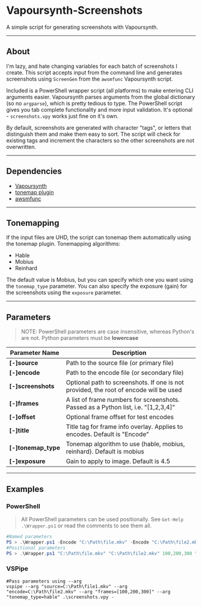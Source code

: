 # Vapoursynth-Screenshots

A simple script for generating screenshots with Vapoursynth.

---

## About

I'm lazy, and hate changing variables for each batch of screenshots I create. This script accepts input from the command line and generates screenshots using `ScreenGen` from the `awsmfunc` Vapoursynth script.

Included is a PowerShell wrapper script (all platforms) to make entering CLI arguments easier. Vapoursynth parses arguments from the global dictionary (so no `argparse`), which is pretty tedious to type. The PowerShell script gives you tab complete functionality and more input validation. It's optional - `screenshots.vpy` works just fine on it's own.

By default, screenshots are generated with character "tags", or letters that distinguish them and make them easy to sort. The script will check for existing tags and increment the characters so the other screenshots are not overwritten.

---

## Dependencies

- [Vapoursynth](https://www.vapoursynth.com/)
- [tonemap plugin](https://github.com/ifb/vapoursynth-tonemap)
- [awsmfunc](https://git.concertos.live/AHD/awsmfunc)

---

## Tonemapping

If the input files are UHD, the script can tonemap them automatically using the tonemap plugin. Tonemapping algorithms:

- Hable
- Mobius
- Reinhard

The default value is Mobius, but you can specify which one you want using the `tonemap_type` parameter. You can also specify the exposure (gain) for the screenshots using the `exposure` parameter.

---

## Parameters

> NOTE: PowerShell parameters are case insensitive, whereas Python's are not. Python parameters must be **lowercase**

| Parameter Name      | Description                                                                           |
| ------------------- | ------------------------------------------------------------------------------------- |
| **[-]source**       | Path to the source file (or primary file)                                             |
| **[-]encode**       | Path to the encode file (or secondary file)                                           |
| **[-]screenshots**  | Optional path to screenshots. If one is not provided, the root of encode will be used |
| **[-]frames**       | A list of frame numbers for screenshots. Passed as a Python list, i.e. "[1,2,3,4]"    |
| **[-]offset**       | Optional frame offset for test encodes                                                |
| **[-]title**        | Title tag for frame info overlay. Applies to encodes. Default is "Encode"             |
| **[-]tonemap_type** | Tonemap algorithm to use (hable, mobius, reinhard). Default is mobius                 |
| **[-]exposure**     | Gain to apply to image. Default is 4.5                                                |

---

## Examples

### PowerShell

> All PowerShell parameters can be used positionally. See `Get-Help .\Wrapper.ps1` or read the comments to see them all.

```PowerShell
#Named parameters
PS > .\Wrapper.ps1 -Encode "C:\Path\file.mkv" -Encode "C:\Path\file2.mkv" -Frames 100,200,300 -Title "My Encode" -TonemapType hable
#Positional parameters
PS > .\Wrapper.ps1 "C:\Path\file.mkv" "C:\Path\file2.mkv" 100,200,300 "C:\Path\Screenshots" hable "My Encode"
```

### VSPipe

```shell
#Pass parameters using --arg
vspipe --arg "source=C:\Path\file1.mkv" --arg "encode=C:\Path\file2.mkv" --arg "frames=[100,200,300]" --arg "tonemap_type=hable" .\screenshots.vpy -
```
